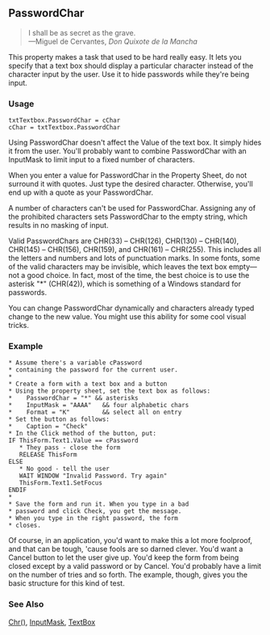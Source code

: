 ## PasswordChar

>I shall be as secret as the grave.<br>
 &mdash;Miguel de Cervantes, *Don Quixote de la Mancha*

This property makes a task that used to be hard really easy. It lets you specify that a text box should display a particular character instead of the character input by the user. Use it to hide passwords while they're being input.

### Usage

```foxpro
txtTextbox.PasswordChar = cChar
cChar = txtTextbox.PasswordChar
```

Using PasswordChar doesn't affect the Value of the text box. It simply hides it from the user. You'll probably want to combine PasswordChar with an InputMask to limit input to a fixed number of characters.

When you enter a value for PasswordChar in the Property Sheet, do not surround it with quotes. Just type the desired character. Otherwise, you'll end up with a quote as your PasswordChar.

A number of characters can't be used for PasswordChar. Assigning any of the prohibited characters sets PasswordChar to the empty string, which results in no masking of input. 

Valid PasswordChars are CHR(33) &ndash; CHR(126), CHR(130) &ndash; CHR(140), CHR(145) &ndash; CHR(156), CHR(159), and CHR(161) &ndash; CHR(255). This includes all the letters and numbers and lots of punctuation marks. In some fonts, some of the valid characters may be invisible, which leaves the text box empty&mdash;not a good choice. In fact, most of the time, the best choice is to use the asterisk "\*" (CHR(42)), which is something of a Windows standard for passwords.

You can change PasswordChar dynamically and characters already typed change to the new value. You might use this ability for some cool visual tricks.

### Example

```foxpro
* Assume there's a variable cPassword
* containing the password for the current user.
*
* Create a form with a text box and a button
* Using the property sheet, set the text box as follows:
*    PasswordChar = "*" && asterisks
*    InputMask = "AAAA"   && four alphabetic chars
*    Format = "K"         && select all on entry
* Set the button as follows:
*    Caption = "Check"
* In the Click method of the button, put:
IF ThisForm.Text1.Value == cPassword
   * They pass - close the form
   RELEASE ThisForm
ELSE
   * No good - tell the user
   WAIT WINDOW "Invalid Password. Try again"
   ThisForm.Text1.SetFocus
ENDIF
*
* Save the form and run it. When you type in a bad
* password and click Check, you get the message.
* When you type in the right password, the form
* closes.
```

Of course, in an application, you'd want to make this a lot more foolproof, and that can be tough, 'cause fools are so darned clever. You'd want a Cancel button to let the user give up. You'd keep the form from being closed except by a valid password or by Cancel. You'd probably have a limit on the number of tries and so forth. The example, though, gives you the basic structure for this kind of test.

### See Also

[Chr()](s4g003.md), [InputMask](s4g311.md), [TextBox](s4g548.md)